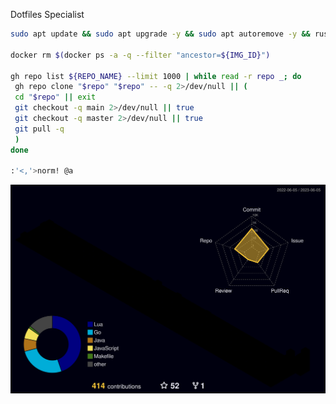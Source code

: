 Dotfiles Specialist

```bash
sudo apt update && sudo apt upgrade -y && sudo apt autoremove -y && rustup update && brew upgrade

docker rm $(docker ps -a -q --filter "ancestor=${IMG_ID}")

gh repo list ${REPO_NAME} --limit 1000 | while read -r repo _; do
 gh repo clone "$repo" "$repo" -- -q 2>/dev/null || (
 cd "$repo" || exit
 git checkout -q main 2>/dev/null || true
 git checkout -q master 2>/dev/null || true
 git pull -q
 )
done

:'<,'>norm! @a
```

![](./profile-3d-contrib/profile-night-rainbow.svg)
